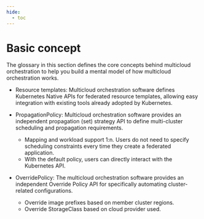 ```yaml
---
hide:
  - toc
---
```


# Basic concept

The glossary in this section defines the core concepts behind multicloud orchestration to help you build a mental model of how multicloud orchestration works.

- Resource templates: Multicloud orchestration software defines Kubernetes Native APIs for federated resource templates, allowing easy integration with existing tools already adopted by Kubernetes.
- PropagationPolicy: Multicloud orchestration software provides an independent propagation (set) strategy API to define multi-cluster scheduling and propagation requirements.
    - Mapping and workload support 1:n. Users do not need to specify scheduling constraints every time they create a federated application.
    - With the default policy, users can directly interact with the Kubernetes API.

- OverridePolicy: The multicloud orchestration software provides an independent Override Policy API for specifically automating cluster-related configurations.
    - Override image prefixes based on member cluster regions.
    - Override StorageClass based on cloud provider used.
